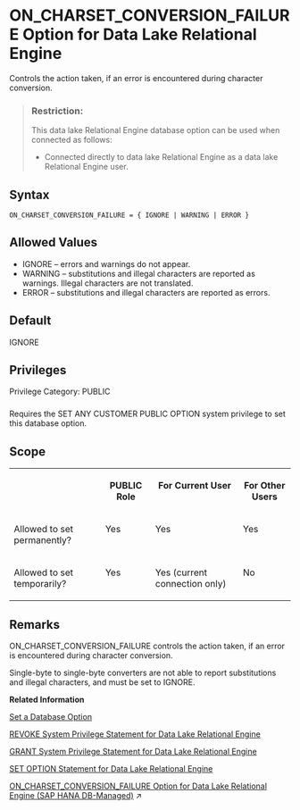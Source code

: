 <!-- loioa645abcb84f21015ab8891ab0425a318 -->

# ON\_CHARSET\_CONVERSION\_FAILURE Option for Data Lake Relational Engine

Controls the action taken, if an error is encountered during character conversion.



> ### Restriction:  
> This data lake Relational Engine database option can be used when connected as follows:
> 
> -   Connected directly to data lake Relational Engine as a data lake Relational Engine user.



<a name="loioa645abcb84f21015ab8891ab0425a318__on_charset_conversion_failure_syntax1"/>

## Syntax

```
ON_CHARSET_CONVERSION_FAILURE = { IGNORE | WARNING | ERROR }
```



<a name="loioa645abcb84f21015ab8891ab0425a318__on_charset_conversion_failure_values1"/>

## Allowed Values

-   IGNORE – errors and warnings do not appear.
-   WARNING – substitutions and illegal characters are reported as warnings. Illegal characters are not translated.
-   ERROR – substitutions and illegal characters are reported as errors.



<a name="loioa645abcb84f21015ab8891ab0425a318__on_charset_conversion_failure_default1"/>

## Default

IGNORE



<a name="loioa645abcb84f21015ab8891ab0425a318__on_charset_conversion_failure_priv1"/>

## Privileges

Privilege Category: PUBLIC



### 

Requires the SET ANY CUSTOMER PUBLIC OPTION system privilege to set this database option.



<a name="loioa645abcb84f21015ab8891ab0425a318__on_charset_conversion_failure_scope1"/>

## Scope


<table>
<tr>
<th valign="top">

 



</th>
<th valign="top">

PUBLIC Role



</th>
<th valign="top">

For Current User



</th>
<th valign="top">

For Other Users



</th>
</tr>
<tr>
<td valign="top">

Allowed to set permanently?



</td>
<td valign="top">

Yes



</td>
<td valign="top">

Yes



</td>
<td valign="top">

Yes



</td>
</tr>
<tr>
<td valign="top">

Allowed to set temporarily?



</td>
<td valign="top">

Yes



</td>
<td valign="top">

Yes \(current connection only\)



</td>
<td valign="top">

No



</td>
</tr>
</table>



<a name="loioa645abcb84f21015ab8891ab0425a318__on_charset_conversion_failure_remarks1"/>

## Remarks

ON\_CHARSET\_CONVERSION\_FAILURE controls the action taken, if an error is encountered during character conversion.

Single-byte to single-byte converters are not able to report substitutions and illegal characters, and must be set to IGNORE.

**Related Information**  


[Set a Database Option](set-a-database-option-0dcb893.md "You set options with the SET OPTION statement.")

[REVOKE System Privilege Statement for Data Lake Relational Engine](../080-sql-statements/revoke-system-privilege-statement-for-data-lake-relational-engine-a3eadda.md "Removes specific system privileges from specific users and the right to administer the privilege.")

[GRANT System Privilege Statement for Data Lake Relational Engine](../080-sql-statements/grant-system-privilege-statement-for-data-lake-relational-engine-a3dfcb0.md "Grants specific system privileges to users or roles, with or without administrative rights.")

[SET OPTION Statement for Data Lake Relational Engine](../080-sql-statements/set-option-statement-for-data-lake-relational-engine-a625da7.md "Changes options that affect the behavior of the database and its compatibility with Transact-SQL. Setting the value of an option can change the behavior for all users or an individual user, in either a temporary or permanent scope.")

[ON_CHARSET_CONVERSION_FAILURE Option for Data Lake Relational Engine (SAP HANA DB-Managed)](https://help.sap.com/viewer/a898e08b84f21015969fa437e89860c8/2023_1_QRC/en-US/6ed545d21d7a4c159cabfdd39fcc9c73.html "Controls the action taken, if an error is encountered during character conversion.") :arrow_upper_right:

